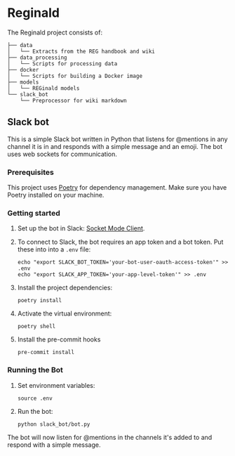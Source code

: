 # Reginald
The Reginald project consists of:

```
├── data
│   └── Extracts from the REG handbook and wiki
├── data_processing
│   └── Scripts for processing data
├── docker
│   └── Scripts for building a Docker image
├── models
│   └── REGinald models
└── slack_bot
    └── Preprocessor for wiki markdown
```

## Slack bot

This is a simple Slack bot written in Python that listens for @mentions in any channel it is in and responds with a simple message and an emoji.
The bot uses web sockets for communication.

### Prerequisites

This project uses [Poetry](https://python-poetry.org/) for dependency management. Make sure you have Poetry installed on your machine.

### Getting started

1. Set up the bot in Slack: [Socket Mode Client](https://slack.dev/python-slack-sdk/socket-mode/index.html).

1. To connect to Slack, the bot requires an app token and a bot token. Put these into into a `.env` file:

    ```
    echo "export SLACK_BOT_TOKEN='your-bot-user-oauth-access-token'" >> .env
    echo "export SLACK_APP_TOKEN='your-app-level-token'" >> .env
    ```

1. Install the project dependencies:
    ```
    poetry install
    ```

1. Activate the virtual environment:
    ```
    poetry shell
    ```

1. Install the pre-commit hooks
    ```
    pre-commit install
    ```

### Running the Bot

1. Set environment variables:
    ```
    source .env
    ```

1. Run the bot:
    ```
    python slack_bot/bot.py
    ```

The bot will now listen for @mentions in the channels it's added to and respond with a simple message.
